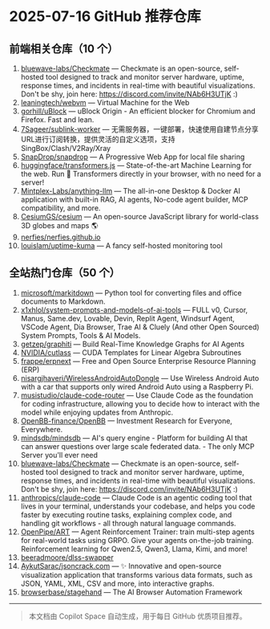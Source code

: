 # 2025-07-16 GitHub 推荐仓库

## 前端相关仓库（10 个）

1. [bluewave-labs/Checkmate](https://github.com/bluewave-labs/Checkmate) — Checkmate is an open-source, self-hosted tool designed to track and monitor server hardware, uptime, response times, and incidents in real-time with beautiful visualizations. Don't be shy, join here: https://discord.com/invite/NAb6H3UTjK :)
2. [leaningtech/webvm](https://github.com/leaningtech/webvm) — Virtual Machine for the Web
3. [gorhill/uBlock](https://github.com/gorhill/uBlock) — uBlock Origin - An efficient blocker for Chromium and Firefox. Fast and lean.
4. [7Sageer/sublink-worker](https://github.com/7Sageer/sublink-worker) — 无需服务器，一键部署，快速使用自建节点分享URL进行订阅转换，提供灵活的自定义选项，支持SingBox/Clash/V2Ray/Xray
5. [SnapDrop/snapdrop](https://github.com/SnapDrop/snapdrop) — A Progressive Web App for local file sharing
6. [huggingface/transformers.js](https://github.com/huggingface/transformers.js) — State-of-the-art Machine Learning for the web. Run 🤗 Transformers directly in your browser, with no need for a server!
7. [Mintplex-Labs/anything-llm](https://github.com/Mintplex-Labs/anything-llm) — The all-in-one Desktop & Docker AI application with built-in RAG, AI agents, No-code agent builder, MCP compatibility, and more.
8. [CesiumGS/cesium](https://github.com/CesiumGS/cesium) — An open-source JavaScript library for world-class 3D globes and maps 🌎
9. [nerfies/nerfies.github.io](https://github.com/nerfies/nerfies.github.io)
10. [louislam/uptime-kuma](https://github.com/louislam/uptime-kuma) — A fancy self-hosted monitoring tool

## 全站热门仓库（50 个）

1. [microsoft/markitdown](https://github.com/microsoft/markitdown) — Python tool for converting files and office documents to Markdown.
2. [x1xhlol/system-prompts-and-models-of-ai-tools](https://github.com/x1xhlol/system-prompts-and-models-of-ai-tools) — FULL v0, Cursor, Manus, Same.dev, Lovable, Devin, Replit Agent, Windsurf Agent, VSCode Agent, Dia Browser, Trae AI & Cluely (And other Open Sourced) System Prompts, Tools & AI Models.
3. [getzep/graphiti](https://github.com/getzep/graphiti) — Build Real-Time Knowledge Graphs for AI Agents
4. [NVIDIA/cutlass](https://github.com/NVIDIA/cutlass) — CUDA Templates for Linear Algebra Subroutines
5. [frappe/erpnext](https://github.com/frappe/erpnext) — Free and Open Source Enterprise Resource Planning (ERP)
6. [nisargjhaveri/WirelessAndroidAutoDongle](https://github.com/nisargjhaveri/WirelessAndroidAutoDongle) — Use Wireless Android Auto with a car that supports only wired Android Auto using a Raspberry Pi.
7. [musistudio/claude-code-router](https://github.com/musistudio/claude-code-router) — Use Claude Code as the foundation for coding infrastructure, allowing you to decide how to interact with the model while enjoying updates from Anthropic.
8. [OpenBB-finance/OpenBB](https://github.com/OpenBB-finance/OpenBB) — Investment Research for Everyone, Everywhere.
9. [mindsdb/mindsdb](https://github.com/mindsdb/mindsdb) — AI's query engine - Platform for building AI that can answer questions over large scale federated data. - The only MCP Server you'll ever need
10. [bluewave-labs/Checkmate](https://github.com/bluewave-labs/Checkmate) — Checkmate is an open-source, self-hosted tool designed to track and monitor server hardware, uptime, response times, and incidents in real-time with beautiful visualizations. Don't be shy, join here: https://discord.com/invite/NAb6H3UTjK :)
11. [anthropics/claude-code](https://github.com/anthropics/claude-code) — Claude Code is an agentic coding tool that lives in your terminal, understands your codebase, and helps you code faster by executing routine tasks, explaining complex code, and handling git workflows - all through natural language commands.
12. [OpenPipe/ART](https://github.com/OpenPipe/ART) — Agent Reinforcement Trainer: train multi-step agents for real-world tasks using GRPO. Give your agents on-the-job training. Reinforcement learning for Qwen2.5, Qwen3, Llama, Kimi, and more!
13. [beeradmoore/dlss-swapper](https://github.com/beeradmoore/dlss-swapper)
14. [AykutSarac/jsoncrack.com](https://github.com/AykutSarac/jsoncrack.com) — ✨ Innovative and open-source visualization application that transforms various data formats, such as JSON, YAML, XML, CSV and more, into interactive graphs.
15. [browserbase/stagehand](https://github.com/browserbase/stagehand) — The AI Browser Automation Framework

---

> 本文档由 Copilot Space 自动生成，用于每日 GitHub 优质项目推荐。
